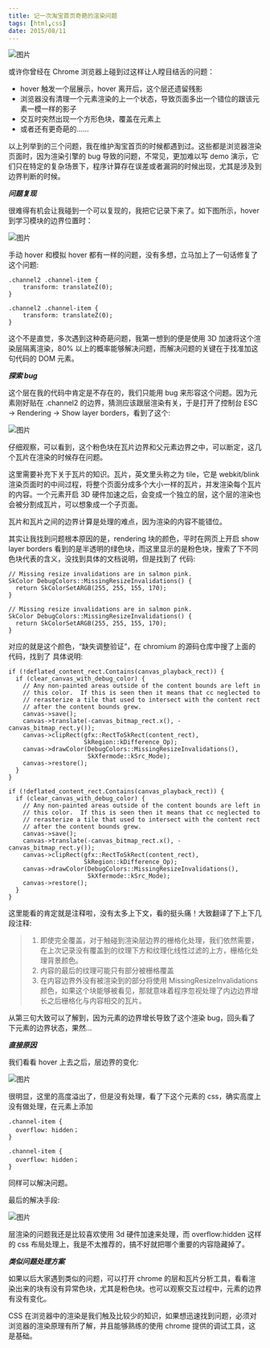 ```yaml
---
title: 记一次淘宝首页奇葩的渲染问题
tags: [html,css]
date: 2015/08/11
---
```


![图片](http://77l54v.com1.z0.glb.clouddn.com/记一次淘宝首页奇葩的渲染问题1.jpg)

或许你曾经在 Chrome 浏览器上碰到过这样让人瞠目结舌的问题：

+ hover 触发一个层展示，hover 离开后，这个层还遗留残影
+ 浏览器没有清理一个元素渲染的上一个状态，导致页面多出一个错位的跟该元素一模一样的影子
+ 交互时突然出现一个方形色块，覆盖在元素上
+ 或者还有更奇葩的……

以上列举到的三个问题，我在维护淘宝首页的时候都遇到过。这些都是浏览器渲染页面时，因为渲染引擎的 bug 导致的问题，不常见，更加难以写 demo 演示，它们只在特定的复杂场景下，程序计算存在误差或者漏洞的时候出现，尤其是涉及到边界判断的时候。

***问题复现***

很难得有机会让我碰到一个可以复现的，我把它记录下来了。如下图所示，hover 到学习模块的边界位置时：

![图片](http://77l54v.com1.z0.glb.clouddn.com/记一次淘宝首页奇葩的渲染问题2.gif)

手动 hover 和模拟 hover 都有一样的问题，没有多想，立马加上了一句话修复了这个问题:

```
.channel2 .channel-item {
    transform: translateZ(0);
}

.channel2 .channel-item {
    transform: translateZ(0);
}
```

这个不是直觉，多次遇到这种奇葩问题，我第一想到的便是使用 3D 加速将这个渲染层隔离渲染，80% 以上的概率能够解决问题，而解决问题的关键在于找准加这句代码的 DOM 元素。

***探索 bug***

这个层在我的代码中肯定是不存在的，我们只能用 bug 来形容这个问题。因为元素刚好贴在 .channel2 的边界，猜测应该跟层渲染有关，于是打开了控制台 ESC -> Rendering -> Show layer borders，看到了这个:

![图片](http://77l54v.com1.z0.glb.clouddn.com/记一次淘宝首页奇葩的渲染问题3.gif)

仔细观察，可以看到，这个粉色块在瓦片边界和父元素边界之中，可以断定，这几个瓦片在渲染的时候存在问题。

这里需要补充下关于瓦片的知识。瓦片，英文里头称之为 tile，它是 webkit/blink 渲染页面时的中间过程，将整个页面分成多个大小一样的瓦片，并发渲染每个瓦片的内容。一个元素开启 3D 硬件加速之后，会变成一个独立的层，这个层的渲染也会被分割成瓦片，可以想象成一个子页面。

瓦片和瓦片之间的边界计算是处理的难点，因为渲染的内容不能错位。

其实让我找到问题根本原因的是，rendering 块的颜色，平时在网页上开启 show layer borders 看到的是半透明的绿色块，而这里显示的是粉色块，搜索了下不同色块代表的含义，没找到具体的文档说明，但是找到了 代码:

```
// Missing resize invalidations are in salmon pink.
SkColor DebugColors::MissingResizeInvalidations() {
  return SkColorSetARGB(255, 255, 155, 170);
}

// Missing resize invalidations are in salmon pink.
SkColor DebugColors::MissingResizeInvalidations() {
  return SkColorSetARGB(255, 255, 155, 170);
}
```

对应的就是这个颜色，“缺失调整验证”，在 chromium 的源码仓库中搜了上面的代码，找到了 具体说明:

```
if (!deflated_content_rect.Contains(canvas_playback_rect)) {
  if (clear_canvas_with_debug_color) {
    // Any non-painted areas outside of the content bounds are left in
    // this color.  If this is seen then it means that cc neglected to
    // rerasterize a tile that used to intersect with the content rect
    // after the content bounds grew.
    canvas->save();
    canvas->translate(-canvas_bitmap_rect.x(), -canvas_bitmap_rect.y());
    canvas->clipRect(gfx::RectToSkRect(content_rect),
                     SkRegion::kDifference_Op);
    canvas->drawColor(DebugColors::MissingResizeInvalidations(),
                      SkXfermode::kSrc_Mode);
    canvas->restore();
  }
}

if (!deflated_content_rect.Contains(canvas_playback_rect)) {
  if (clear_canvas_with_debug_color) {
    // Any non-painted areas outside of the content bounds are left in
    // this color.  If this is seen then it means that cc neglected to
    // rerasterize a tile that used to intersect with the content rect
    // after the content bounds grew.
    canvas->save();
    canvas->translate(-canvas_bitmap_rect.x(), -canvas_bitmap_rect.y());
    canvas->clipRect(gfx::RectToSkRect(content_rect),
                     SkRegion::kDifference_Op);
    canvas->drawColor(DebugColors::MissingResizeInvalidations(),
                      SkXfermode::kSrc_Mode);
    canvas->restore();
  }
}
```

这里能看的肯定就是注释啦，没有太多上下文，看的挺头痛！大致翻译了下上下几段注释:

>1. 即使完全覆盖，对于触碰到渲染层边界的栅格化处理，我们依然需要，在上次记录没有覆盖到的纹理下方和纹理化线性过滤的上方，栅格化处理背景颜色。
>2. 内容的最后的纹理可能只有部分被栅格覆盖
>3. 在内容边界外没有被渲染到的部分将使用 MissingResizeInvalidations 颜色，如果这个块能够被看见，那就意味着程序忽视处理了内边边界增长之后栅格化与内容相交的瓦片。

从第三句大致可以了解到，因为元素的边界增长导致了这个渲染 bug，回头看了下元素的边界状态，果然…

***直接原因***

我们看看 hover 上去之后，层边界的变化:

![图片](http://77l54v.com1.z0.glb.clouddn.com/记一次淘宝首页奇葩的渲染问题4.gif)

很明显，这里的高度溢出了，但是没有处理，看了下这个元素的 css，确实高度上没有做处理，在元素上添加

```
.channel-item {
  overflow: hidden；
}

.channel-item {
  overflow: hidden；
}
```

同样可以解决问题。

最后的解决手段:

![图片](http://77l54v.com1.z0.glb.clouddn.com/记一次淘宝首页奇葩的渲染问题5.gif)

层渲染的问题我还是比较喜欢使用 3d 硬件加速来处理，而 overflow:hidden 这样的 css 布局处理上，我是不太推荐的，搞不好就把哪个重要的内容隐藏掉了。

***类似问题处理方案***

如果以后大家遇到类似的问题，可以打开 chrome 的层和瓦片分析工具，看看渲染出来的块有没有异常色块，尤其是粉色块。也可以观察交互过程中，元素的边界有没有变化。

CSS 在浏览器中的渲染是我们触及比较少的知识，如果想迅速找到问题，必须对浏览器的渲染原理有所了解，并且能够熟练的使用 chrome 提供的调试工具，这是基础。
